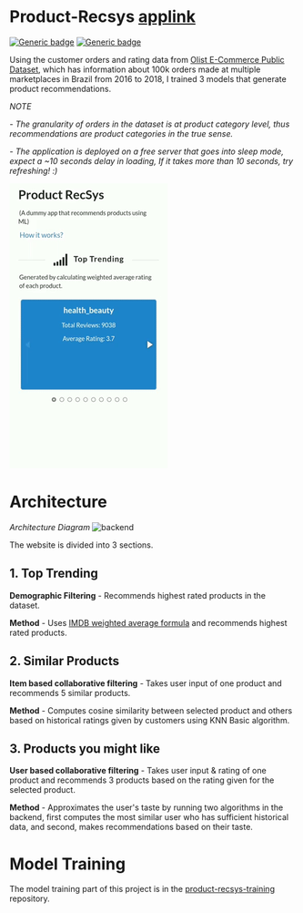 # Product-Recsys <a href="http://product-recsys.herokuapp.com/" target="_blank">applink</a>
[![Generic badge](https://img.shields.io/badge/API-Fastapi-<COLOR>.svg)](https://shields.io/) [![Generic badge](https://img.shields.io/badge/License-MIT-<COLOR>.svg)](https://shields.io/) 

Using the customer orders and rating data from [Olist E-Commerce Public Dataset](https://www.kaggle.com/olistbr/brazilian-ecommerce), which has information about 100k orders made at multiple marketplaces in Brazil from 2016 to 2018, I trained 3 models that generate product recommendations.

*NOTE* 

*- The granularity of orders in the dataset is at product category level, thus recommendations are product categories in the true sense.*

*- The application is deployed on a free server that goes into sleep mode, expect a ~10 seconds delay in loading, If it takes more than 10 seconds, try refreshing! :)*

<img src="https://github.com/abhijitpai000/product-recsys/blob/main/sample-recsys2.gif">

# Architecture
*Architecture Diagram*
<img src="https://github.com/abhijitpai000/product_recommendation_system/blob/main/figures/backend_architecture.png?raw=true" alt="backend" width="918" height="429"/>

The website is divided into 3 sections.
## 1. Top Trending
**Demographic Filtering** - Recommends highest rated products in the dataset.

**Method** - Uses [IMDB weighted average formula](https://help.imdb.com/article/imdb/track-movies-tv/ratings-faq/G67Y87TFYYP6TWAV#calculatetop) and recommends highest rated products.

## 2. Similar Products
**Item based collaborative filtering** - Takes user input of one product and recommends 5 similar products.
      
**Method** - Computes cosine similarity between selected product and others based on historical ratings given by customers using KNN Basic algorithm.

## 3. Products you might like
**User based collaborative filtering** - Takes user input & rating of one product and recommends 3 products based on the rating given for the selected product.
      
**Method** -   Approximates the user's taste by running two algorithms in the backend, first computes the most similar user who has sufficient historical data, and second, makes recommendations based on their taste.


# Model Training
The model training part of this project is in the [product-recsys-training](https://github.com/abhijitpai000/product-recsys-training) repository.
